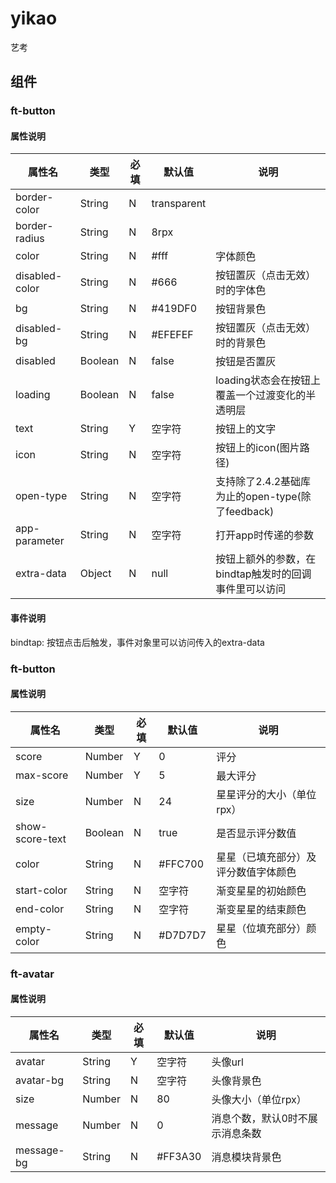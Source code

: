 # yikao
艺考

## 组件
### ft-button
#### 属性说明
| 属性名 | 类型 | 必填 | 默认值 | 说明 |
| --- | --- | --- | --- | --- |
| border-color | String | N | transparent |  |
| border-radius | String | N | 8rpx |  |
| color | String | N | #fff | 字体颜色 |
| disabled-color | String | N | #666 | 按钮置灰（点击无效）时的字体色 |
| bg | String | N | #419DF0 | 按钮背景色 |
| disabled-bg | String | N | #EFEFEF | 按钮置灰（点击无效）时的背景色 |
| disabled | Boolean | N | false | 按钮是否置灰 |
| loading | Boolean | N | false | loading状态会在按钮上覆盖一个过渡变化的半透明层 |
| text | String | Y | 空字符 | 按钮上的文字 |
| icon | String | N | 空字符 | 按钮上的icon(图片路径) |
| open-type | String | N | 空字符 | 支持除了2.4.2基础库为止的open-type(除了feedback) |
| app-parameter | String | N | 空字符 | 打开app时传递的参数 |
| extra-data | Object | N | null | 按钮上额外的参数，在bindtap触发时的回调事件里可以访问 |
#### 事件说明
bindtap:
按钮点击后触发，事件对象里可以访问传入的extra-data

### ft-button
#### 属性说明
| 属性名 | 类型 | 必填 | 默认值 | 说明 |
| --- | --- | --- | --- | --- |
| score | Number | Y | 0 | 评分 |
| max-score | Number | Y | 5 | 最大评分 |
| size | Number | N | 24 | 星星评分的大小（单位rpx） |
| show-score-text | Boolean | N | true | 是否显示评分数值 |
| color | String | N | #FFC700 | 星星（已填充部分）及评分数值字体颜色 |
| start-color | String | N | 空字符 | 渐变星星的初始颜色 |
| end-color | String | N | 空字符 | 渐变星星的结束颜色 |
| empty-color | String | N | #D7D7D7 | 星星（位填充部分）颜色 |

### ft-avatar
#### 属性说明
| 属性名 | 类型 | 必填 | 默认值 | 说明 |
| --- | --- | --- | --- | --- |
| avatar | String | Y | 空字符 | 头像url |
| avatar-bg | String | N | 空字符 | 头像背景色 |
| size | Number | N | 80 | 头像大小（单位rpx） |
| message | Number | N | 0 | 消息个数，默认0时不展示消息条数 |
| message-bg | String | N | #FF3A30 | 消息模块背景色 |

